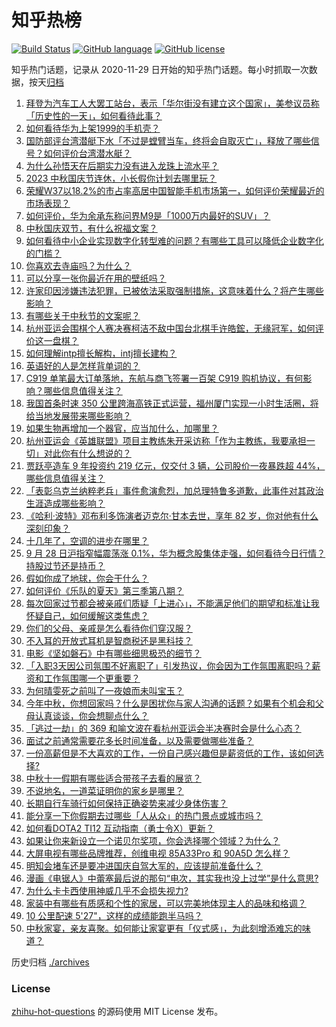 # 知乎热榜
[![Build Status](https://github.com/ToWeLong/zhihu-hot-questions/workflows/CI/badge.svg)](https://github.com/ToWeLong/zhihu-hot-questions/actions)
[![GitHub language](https://img.shields.io/badge/language-golang-orange.svg)](https://golang.org/)
[![GitHub license](https://img.shields.io/github/license/ToWeLong/zhihu-hot-questions)](https://github.com/ToWeLong/zhihu-hot-questions/blob/main/LICENSE)

知乎热门话题，记录从 2020-11-29 日开始的知乎热门话题。每小时抓取一次数据，按天[归档](./archives)

<!-- BEGIN -->

1. [拜登为汽车工人大罢工站台，表示「华尔街没有建立这个国家」，美参议员称「历史性的一天」，如何看待此事？](https://www.zhihu.com/question/624166009)
1. [如何看待华为上架1999的手机壳？](https://www.zhihu.com/question/624018763)
1. [国防部评台湾潜艇下水「不过是螳臂当车，终将会自取灭亡」，释放了哪些信号？如何评价台湾潜水艇？](https://www.zhihu.com/question/624174823)
1. [为什么孙悟天在后期实力没有进入龙珠上流水平？](https://www.zhihu.com/question/387882662)
1. [2023 中秋国庆节连休，小长假你计划去哪里玩？](https://www.zhihu.com/question/621725147)
1. [荣耀W37以18.2%的市占率高居中国智能手机市场第一，如何评价荣耀最近的市场表现？](https://www.zhihu.com/question/623847906)
1. [如何评价，华为余承东称问界M9是「1000万内最好的SUV」？](https://www.zhihu.com/question/623688965)
1. [中秋国庆双节，有什么祝福文案？](https://www.zhihu.com/question/423686327)
1. [如何看待中小企业实现数字化转型难的问题？有哪些工具可以降低企业数字化的门槛？](https://www.zhihu.com/question/619529064)
1. [你喜欢去寺庙吗？为什么？](https://www.zhihu.com/question/623690752)
1. [可以分享一张你最近在用的壁纸吗？](https://www.zhihu.com/question/620465694)
1. [许家印因涉嫌违法犯罪，已被依法采取强制措施，这意味着什么？将产生哪些影响？](https://www.zhihu.com/question/624204906)
1. [有哪些关于中秋节的文案呢？](https://www.zhihu.com/question/487609810)
1. [杭州亚运会围棋个人赛决赛柯洁不敌中国台北棋手许皓鋐，无缘冠军，如何评价这一盘棋？](https://www.zhihu.com/question/624169007)
1. [如何理解intp擅长解构，intj擅长建构？](https://www.zhihu.com/question/623949617)
1. [英语好的人是怎样背单词的？](https://www.zhihu.com/question/62360046)
1. [C919 单笔最大订单落地，东航与商飞签署一百架 C919 购机协议，有何影响？哪些信息值得关注？](https://www.zhihu.com/question/624173819)
1. [我国首条时速 350 公里跨海高铁正式运营，福州厦门实现一小时生活圈，将给当地发展带来哪些影响？](https://www.zhihu.com/question/624166039)
1. [如果生物再增加一个器官，应当加什么，加哪里？](https://www.zhihu.com/question/623595456)
1. [杭州亚运会《英雄联盟》项目主教练朱开采访称「作为主教练，我要承担一切」对此你有什么想说的？](https://www.zhihu.com/question/624149079)
1. [贾跃亭造车 9 年投资约 219 亿元，仅交付 3 辆，公司股价一夜暴跌超 44%，哪些信息值得关注？](https://www.zhihu.com/question/624136106)
1. [「表彰乌克兰纳粹老兵」事件愈演愈烈，加总理特鲁多道歉，此事件对其政治生涯造成哪些影响？](https://www.zhihu.com/question/624149687)
1. [《哈利·波特》邓布利多饰演者迈克尔·甘本去世，享年 82 岁，你对他有什么深刻印象？](https://www.zhihu.com/question/624202689)
1. [十几年了，空调的进步在哪里？](https://www.zhihu.com/question/340412012)
1. [9 月 28 日沪指窄幅震荡涨 0.1%，华为概念股集体走强，如何看待今日行情？持股过节还是持币？](https://www.zhihu.com/question/624135098)
1. [假如你成了地球，你会干什么？](https://www.zhihu.com/question/619307632)
1. [如何评价《乐队的夏天》第三季第八期？](https://www.zhihu.com/question/624183382)
1. [每次回家过节都会被亲戚们质疑「上进心」，不能满足他们的期望和标准让我怀疑自己，如何缓解这类焦虑？](https://www.zhihu.com/question/621684264)
1. [你们的父母、亲戚是怎么看待你们穿汉服？](https://www.zhihu.com/question/303513990)
1. [不入耳的开放式耳机是智商税还是黑科技？](https://www.zhihu.com/question/624071072)
1. [电影《坚如磐石》中有哪些细思极恐的细节？](https://www.zhihu.com/question/623725388)
1. [「入职3天因公司氛围不好离职了」引发热议，你会因为工作氛围离职吗？薪资和工作氛围哪一个更重要？](https://www.zhihu.com/question/622550064)
1. [为何晴雯死之前叫了一夜娘而未叫宝玉？](https://www.zhihu.com/question/23873240)
1. [今年中秋，你想回家吗？什么是困扰你与家人沟通的话题？如果有个机会和父母认真谈谈，你会想聊点什么？](https://www.zhihu.com/question/621492032)
1. [「逃过一劫」的 369 和喻文波在看杭州亚运会半决赛时会是什么心态？](https://www.zhihu.com/question/624143081)
1. [面试之前通常需要花多长时间准备，以及需要做哪些准备？](https://www.zhihu.com/question/622555705)
1. [一份高薪但是不大喜欢的工作，一份自己感兴趣但是薪资低的工作，该如何选择?](https://www.zhihu.com/question/622558861)
1. [中秋十一假期有哪些适合带孩子去看的展览？](https://www.zhihu.com/question/486798954)
1. [不说地名，一道菜证明你的家乡是哪里？](https://www.zhihu.com/question/623666043)
1. [长期自行车骑行如何保持正确姿势来减少身体伤害？](https://www.zhihu.com/question/622561760)
1. [能分享一下你假期去过哪些「人从众」的热门景点或城市吗？](https://www.zhihu.com/question/621725181)
1. [如何看DOTA2 TI12 互动指南（勇士令X）更新？](https://www.zhihu.com/question/624114476)
1. [如果让你来新设立一个诺贝尔奖项，你会选择哪个领域？为什么？](https://www.zhihu.com/question/622727977)
1. [大屏电视有哪些品牌推荐，创维电视 85A33Pro 和 90A5D 怎么样？](https://www.zhihu.com/question/624144572)
1. [明知会堵车还是要冲进国庆自驾大军的，应该提前准备什么？](https://www.zhihu.com/question/624056953)
1. [漫画《电锯人》中蕾塞最后说的那句“电次，其实我也没上过学”是什么意思?](https://www.zhihu.com/question/475864552)
1. [为什么卡卡西使用神威几乎不会损失视力?](https://www.zhihu.com/question/621789862)
1. [家装中有哪些有质感和个性的家居，可以完美地体现主人的品味和格调？](https://www.zhihu.com/question/546772742)
1. [10 公里配速 5'27"，这样的成绩能跑半马吗？](https://www.zhihu.com/question/623806615)
1. [中秋家宴，亲友喜聚。如何能让家宴更有「仪式感」，为此刻增添难忘的味道？](https://www.zhihu.com/question/624190071)

<!-- END -->

历史归档 [./archives](./archives)


### License
[zhihu-hot-questions](https://github.com/towelong/zhihu-hot-questions) 的源码使用 MIT License 发布。